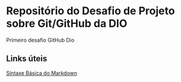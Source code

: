 # Repositório do Desafio de Projeto sobre Git/GitHub da DIO
Primeiro desafio GitHub Dio

## Links úteis
[Síntaxe Básica do Markdown](https://www.markdownguide.org/basic-syntax/)
